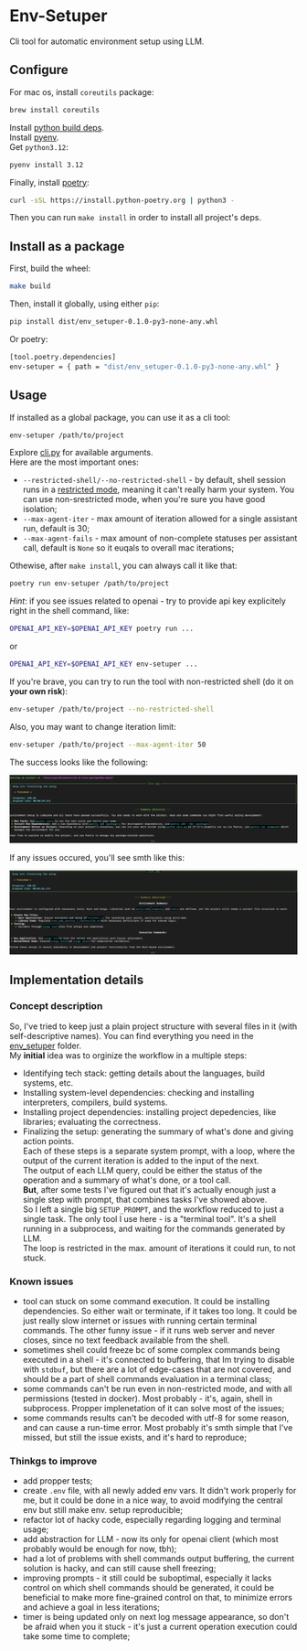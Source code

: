 # Env-Setuper  

Cli tool for automatic environment setup using LLM.  

## Configure  

For mac os, install `coreutils` package:  
```sh
brew install coreutils
```

Install [python build deps](https://github.com/pyenv/pyenv/wiki#suggested-build-environment).  
Install [pyenv](ihttps://github.com/pyenv/pyenv?tab=readme-ov-file#installation).  
Get `python3.12`:  
```sh
pyenv install 3.12
```  

Finally, install [poetry](https://python-poetry.org/docs/):  
```sh
curl -sSL https://install.python-poetry.org | python3 -
```  

Then you can run `make install` in order to install all project's deps.  

## Install as a package  

First, build the wheel:
```sh
make build
```  
Then, install it globally, using either `pip`:  
```sh
pip install dist/env_setuper-0.1.0-py3-none-any.whl
```
Or poetry:  
```sh
[tool.poetry.dependencies]
env-setuper = { path = "dist/env_setuper-0.1.0-py3-none-any.whl" }
```  

## Usage  

If installed as a global package, you can use it as a cli tool:  
```sh
env-setuper /path/to/project
```  

Explore [cli.py](./env_setuper/cli.py) for available arguments.  
Here are the most important ones:  
  * `--restricted-shell/--no-restricted-shell` - by default, shell session runs in a [restricted mode](https://www.gnu.org/software/bash/manual/html_node/The-Restricted-Shell.html), meaning it can't really harm your system. You can use non-srestricted mode, when you're sure you have good isolation;    
  * `--max-agent-iter` - max amount of iteration allowed for a single assistant run, default is 30;    
  * `--max-agent-fails` - max amount of non-complete statuses per assistant call, default is `None` so it euqals to overall mac iterations;  

Othewise, after `make install`, you can always call it like that:  
```sh
poetry run env-setuper /path/to/project
```  

_Hint_: if you see issues related to openai - try to provide api key explicitely right in the shell command, like:
```sh
OPENAI_API_KEY=$OPENAI_API_KEY poetry run ...
```
or 
```sh
OPENAI_API_KEY=$OPENAI_API_KEY env-setuper ...
```  

If you're brave, you can try to run the tool with non-restricted shell (do it on __your own risk__):  
```sh
env-setuper /path/to/project --no-restricted-shell
```  

Also, you may want to change iteration limit:  
```sh
env-setuper /path/to/project --max-agent-iter 50
```

The success looks like the following:  

![](./img/setup_success.png)

If any issues occured, you'll see smth like this:  

![](./img/setup_warn.png)

## Implementation details  

### Concept description

So, I've tried to keep just a plain project structure with several files in it (with self-descriptive names). You can find everything you need in the [env_setuper](./env_setuper/) folder.  
My __initial__ idea was to orginize the workflow in a multiple steps:
  - Identifying tech stack: getting details about the languages, build systems, etc.  
  - Installing system-level dependencies: checking and installing interpreters, compilers, build systems.  
  - Installing project dependencies: installing project depedencies, like libraries; evaluating the correctness.  
  - Finalizing the setup: generating the summary of what's done and giving action points.  
Each of these steps is a separate system prompt, with a loop, where the output of the current iteration is added to the input of the next.  
The output of each LLM query, could be either the status of the operation and a summary of what's done, or a tool call.  
__But__, after some tests I've figured out that it's actually enough just a single step with prompt, that combines tasks I've showed above.  
So I left a single big `SETUP_PROMPT`, and the workflow reduced to just a single task.
The only tool I use here - is a "terminal tool". It's a shell running in a subprocess, and waiting for the commands generated by LLM.  
The loop is restricted in the max. amount of iterations it could run, to not stuck.  

### Known issues  

  - tool can stuck on some command execution. It could be installing dependencies. So either wait or terminate, if it takes too long. It could be just really slow internet or issues with running certain terminal commands. The other funny issue - if it runs web server and never closes, since no text feedback available from the shell.  
  - sometimes shell could freeze bc of some complex commands being executed in a shell - it's connected to buffering, that Im trying to disable with `stdbuf`, but there are a lot of edge-cases that are not covered, and should be a part of shell commands evaluation in a terminal class;  
  - some commands can't be run even in non-restricted mode, and with all permissions (tested in docker). Most probably - it's, again, shell in subprocess. Propper implenetation of it can solve most of the issues;  
  - some commands results can't be decoded with utf-8 for some reason, and can cause a run-time error. Most probably it's smth simple that I've missed, but still the issue exists, and it's hard to reproduce;  

### Thinkgs to improve  

  - add propper tests;  
  - create `.env` file, with all newly added env vars. It didn't work properly for me, but it could be done in a nice way, to avoid modifying the central env but still make env. setup reproducible;  
  - refactor lot of hacky code, especially regarding logging and terminal usage;
  - add abstraction for LLM - now its only for openai client (which most probably would be enough for now, tbh);  
  - had a lot of problems with shell commands output buffering, the current solution is hacky, and can still cause shell freezing;  
  - improving prompts - it still could be suboptimal, especially it lacks control on which shell commands should be generated, it could be beneficial to make more fine-grained control on that, to minimize errors and achieve a goal in less iterations;  
  - timer is being updated only on next log message appearance, so don't be afraid when you it stuck - it's just a current operation execution could take some time to complete;  
